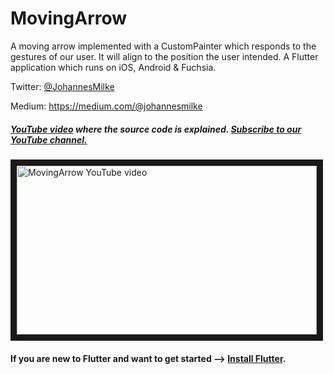 # MovingArrow

A moving arrow implemented with a CustomPainter which responds to the gestures of our user. It will align to the position the user intended. A Flutter application which runs on iOS, Android & Fuchsia.

Twitter: [@JohannesMilke](https://twitter.com/JohannesMilke "Twitter Johannes Milke")

Medium: https://medium.com/@johannesmilke 

##### [YouTube video](http://www.youtube.com/watch?v=x5eqFkjmebU "Youtube Johannes Milke") where the *source code* is explained. [Subscribe to our YouTube channel.](http://www.youtube.com/channel/UC0FD2apauvegCcsvqIBceLA?sub_confirmation=1 "YouTube Subscribe Johannes Milke")  
<a href="http://www.youtube.com/watch?feature=player_embedded&v=x5eqFkjmebU
" target="_blank"><img src="http://img.youtube.com/vi/x5eqFkjmebU/maxresdefault.jpg" 
alt="MovingArrow YouTube video" width="480" height="270" border="10" /></a>

#### If you are new to Flutter and want to get started --> [Install Flutter](https://flutter.io/docs/get-started/install "Install Flutter").
